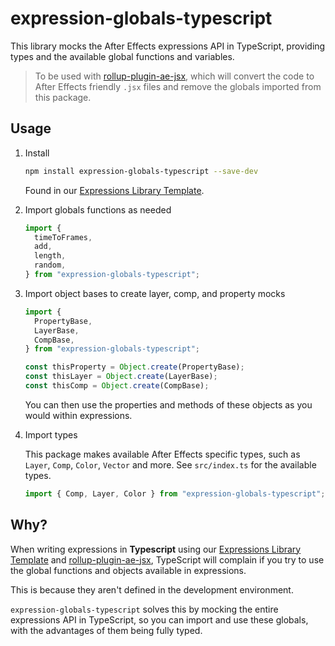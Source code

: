 # expression-globals-typescript

This library mocks the After Effects expressions API in TypeScript, providing types and the available global functions and variables.

> To be used with [rollup-plugin-ae-jsx](https://www.npmjs.com/package/rollup-plugin-ae-jsx), which will convert the code to After Effects friendly `.jsx` files and remove the globals imported from this package.

## Usage

1. Install

   ```sh
   npm install expression-globals-typescript --save-dev
   ```

   Found in our [Expressions Library Template](https://github.com/motiondeveloper/expressions-library-template).

2. Import globals functions as needed

   ```js
   import {
     timeToFrames,
     add,
     length,
     random,
   } from "expression-globals-typescript";
   ```

3. Import object bases to create layer, comp, and property mocks

   ```js
   import {
     PropertyBase,
     LayerBase,
     CompBase,
   } from "expression-globals-typescript";

   const thisProperty = Object.create(PropertyBase);
   const thisLayer = Object.create(LayerBase);
   const thisComp = Object.create(CompBase);
   ```

   You can then use the properties and methods of these objects as you would within expressions.

4. Import types

   This package makes available After Effects specific types, such as `Layer`, `Comp`, `Color`, `Vector` and more. See `src/index.ts` for the available types.

   ```js
   import { Comp, Layer, Color } from "expression-globals-typescript";
   ```

## Why?

When writing expressions in **Typescript** using our [Expressions Library Template](https://github.com/motiondeveloper/expressions-library-template) and [rollup-plugin-ae-jsx](https://www.npmjs.com/package/rollup-plugin-ae-jsx), TypeScript will complain if you try to use the global functions and objects available in expressions.

This is because they aren't defined in the development environment.

`expression-globals-typescript` solves this by mocking the entire expressions API in TypeScript, so you can import and use these globals, with the advantages of them being fully typed.

